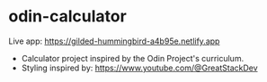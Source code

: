 # odin-calculator

Live app:
https://gilded-hummingbird-a4b95e.netlify.app

* Calculator project inspired by the Odin Project's curriculum.
* Styling inspired by: https://www.youtube.com/@GreatStackDev

